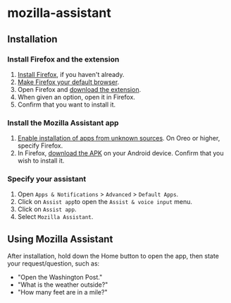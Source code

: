 # mozilla-assistant

## Installation

### Install Firefox and the extension

1. [Install Firefox](https://play.google.com/store/apps/details?id=org.mozilla.firefox&hl=en_US), if you haven't already.
2. [Make Firefox your default browser](https://support.mozilla.org/en-US/kb/make-firefox-default-browser-android).
3. Open Firefox and [download the extension](https://va.allizom.org/releases/dev-android/firefox-voice.xpi).
4. When given an option, open it in Firefox.
5. Confirm that you want to install it.

### Install the Mozilla Assistant app

1. [Enable installation of apps from unknown sources](https://android.gadgethacks.com/how-to/android-basics-enable-unknown-sources-sideload-apps-0161947/). 
On Oreo or higher, specify Firefox.
2. In Firefox, [download the APK](https://github.com/espertus/mozilla-assistant/blob/master/app/build/outputs/apk/debug/app-debug.apk?raw=true) on your Android device. Confirm that you wish to install it.
   

### Specify your assistant

1. Open `Apps & Notifications` > `Advanced` > `Default Apps`.
2. Click on `Assist app`to open the `Assist & voice input` menu.
3. Click on `Assist app`.
4. Select `Mozilla Assistant`.

## Using Mozilla Assistant

After installation, hold down the Home button to open the app, then state your request/question, such as:

 * "Open the Washington Post."
 * "What is the weather outside?"
 * "How many feet are in a mile?"
 
 
